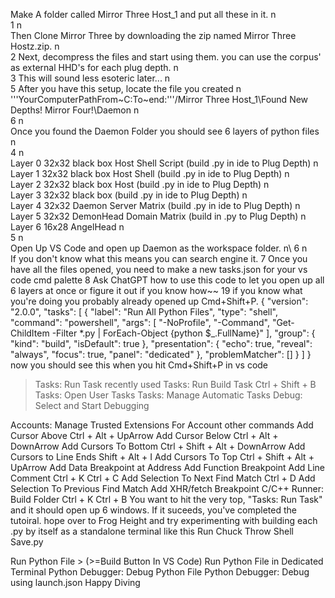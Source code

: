Make A folder called Mirror Three Host_1 and put all these in it. n\
1 n\
Then Clone Mirror Three by downloading the zip named Mirror Three Hostz.zip. n\
2
Next, decompress the files and start using them. you can use the corpus' as external HHD's for each plug depth. n\
3
This will sound less esoteric later... n\
5
After you have this setup, locate the file you created n\
'''YourComputerPathFrom~C:To~end:'''/Mirror Three Host_1\Found New Depths! Mirror Four!\Daemon n\
6 n\
Once you found the Daemon Folder you should see 6 layers of python files n\
4 n\
Layer 0 32x32 black box Host Shell Script (build .py in ide to Plug Depth) n\
Layer 1 32x32 black box Host Shell (build .py in ide to Plug Depth) n\
Layer 2 32x32 black box Host (build .py in ide to Plug Depth) n\
Layer 3 32x32 black box (build .py in ide to Plug Depth) n\
Layer 4 32x32 Daemon Server Matrix (build .py in ide to Plug Depth) n\
Layer 5 32x32 DemonHead Domain Matrix (build in .py to Plug Depth) n\
Layer 6 16x28 AngelHead n\
5 n\
Open Up VS Code and open up Daemon as the workspace folder. n\ 
6 n\
If you don't know what this means you can search engine it. 
7
Once you have all the files opened, you need to make a new tasks.json for your vs code cmd palette
8
Ask ChatGPT how to use this code to let you open up all 6 layers at once or figure it out if you know how~~ 
19
if you know what you're doing you probably already opened up Cmd+Shift+P.
{
    "version": "2.0.0",
    "tasks": [
        {
            "label": "Run All Python Files",
            "type": "shell",
            "command": "powershell",
            "args": [
                "-NoProfile",
                "-Command",
                "Get-ChildItem -Filter *.py | ForEach-Object {python $_.FullName}"
            ],
            "group": {
                "kind": "build",
                "isDefault": true
            },
            "presentation": {
                "echo": true,
                "reveal": "always",
                "focus": true,
                "panel": "dedicated"
            },
            "problemMatcher": []
        }
    ]
}
now you should see this when you hit Cmd+Shift+P in vs code 
> Tasks: Run Task                                    recently used
Tasks: Run Build Task                                Ctrl + Shift + B
Tasks: Open User Tasks
Tasks: Manage Automatic Tasks
Debug: Select and Start Debugging

Accounts: Manage Trusted Extensions For Account      other commands
Add Cursor Above                                     Ctrl + Alt + UpArrow
Add Cursor Below                                     Ctrl + Alt + DownArrow
Add Cursors To Bottom                                Ctrl + Shift + Alt + DownArrow
Add Cursors to Line Ends                             Shift + Alt + I
Add Cursors To Top                                   Ctrl + Shift + Alt + UpArrow
Add Data Breakpoint at Address
Add Function Breakpoint
Add Line Comment                                     Ctrl + K Ctrl + C
Add Selection To Next Find Match                     Ctrl + D
Add Selection To Previous Find Match
Add XHR/fetch Breakpoint
C/C++ Runner: Build Folder                           Ctrl + K Ctrl + B
You want to hit the very top, "Tasks: Run Task" and it should open up 6 windows. If it suceeds, you've completed the tutoiral. hope over to Frog Height and try experimenting with building each .py by itself as a standalone terminal like this
Run Chuck Throw Shell Save.py

Run Python File > (>=Build Button In VS Code)
Run Python File in Dedicated Terminal
Python Debugger: Debug Python File
Python Debugger: Debug using launch.json
Happy Diving
